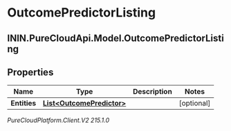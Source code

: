 # OutcomePredictorListing

## ININ.PureCloudApi.Model.OutcomePredictorListing

## Properties

|Name | Type | Description | Notes|
|------------ | ------------- | ------------- | -------------|
| **Entities** | [**List&lt;OutcomePredictor&gt;**](OutcomePredictor) |  | [optional] |



_PureCloudPlatform.Client.V2 215.1.0_
